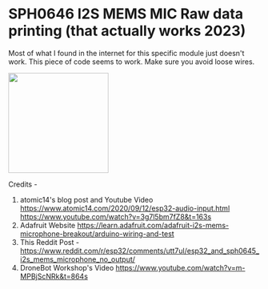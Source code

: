 # SPH0646 I2S MEMS MIC Raw data printing (that actually works 2023)

Most of what I found in the internet for this specific module just doesn't work. 
This piece of code seems to work. Make sure you avoid loose wires.

<img src="https://cdn-learn.adafruit.com/guides/cropped_images/000/001/592/medium640/pintou.jpg" width="200" align="middle"> </img>


Credits - 

1. atomic14's blog post and Youtube Video  
   https://www.atomic14.com/2020/09/12/esp32-audio-input.html
   https://www.youtube.com/watch?v=3g7l5bm7fZ8&t=163s
2. Adafruit Website
   https://learn.adafruit.com/adafruit-i2s-mems-microphone-breakout/arduino-wiring-and-test 
3. This Reddit Post - 
   https://www.reddit.com/r/esp32/comments/utt7ul/esp32_and_sph0645_i2s_mems_microphone_no_output/ 
4. DroneBot Workshop's Video
   https://www.youtube.com/watch?v=m-MPBjScNRk&t=864s
